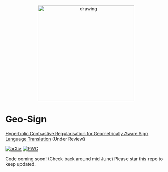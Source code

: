 <center><img src="https://github.com/user-attachments/assets/5e519f81-db4c-4f44-802f-bce208399d1c" alt="drawing" width="300"/></center>

# Geo-Sign
[Hyperbolic Contrastive Regularisation for Geometrically Aware Sign Language Translation](https://arxiv.org/abs/2506.00129) (Under Review)

[![arXiv](https://img.shields.io/badge/arXiv-1234.56789-b31b1b.svg)](https://arxiv.org/abs/2506.00129) [![PWC](https://img.shields.io/endpoint.svg?url=https://paperswithcode.com/badge/geo-sign-hyperbolic-contrastive/gloss-free-sign-language-translation-on-csl)](https://paperswithcode.com/sota/gloss-free-sign-language-translation-on-csl?p=geo-sign-hyperbolic-contrastive)

Code coming soon! (Check back around mid June) Please star this repo to keep updated. 
